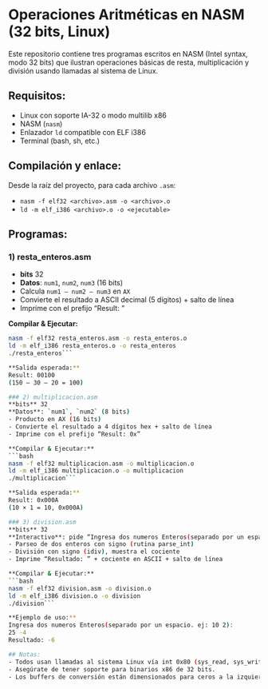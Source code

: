 # Operaciones Aritméticas en NASM (32 bits, Linux)

Este repositorio contiene tres programas escritos en NASM (Intel syntax, modo 32 bits) que ilustran operaciones básicas de resta, multiplicación y división usando llamadas al sistema de Linux.

## Requisitos:
- Linux con soporte IA-32 o modo multilib x86
- NASM (`nasm`)
- Enlazador `ld` compatible con ELF i386
- Terminal (bash, sh, etc.)

## Compilación y enlace:

Desde la raíz del proyecto, para cada archivo `.asm`:
- `nasm -f elf32 <archivo>.asm -o <archivo>.o`
- `ld -m elf_i386 <archivo>.o -o <ejecutable>`

## Programas:

### 1) resta_enteros.asm
- **bits** 32
- **Datos**: `num1`, `num2`, `num3` (16 bits)
- Calcula `num1 – num2 – num3` en `AX`
- Convierte el resultado a ASCII decimal (5 dígitos) + salto de línea
- Imprime con el prefijo “Result: ”

**Compilar & Ejecutar:**
```bash
nasm -f elf32 resta_enteros.asm -o resta_enteros.o
ld -m elf_i386 resta_enteros.o -o resta_enteros
./resta_enteros```

**Salida esperada:**
Result: 00100
(150 – 30 – 20 = 100)

### 2) multiplicacion.asm
**bits** 32
**Datos**: `num1`, `num2` (8 bits)
- Producto en AX (16 bits)
- Convierte el resultado a 4 dígitos hex + salto de línea
- Imprime con el prefijo “Result: 0x”

**Compilar & Ejecutar:**
```bash
nasm -f elf32 multiplicacion.asm -o multiplicacion.o
ld -m elf_i386 multiplicacion.o -o multiplicacion
./multiplicacion```

**Salida esperada:**
Result: 0x000A
(10 × 1 = 10, 0x000A)

### 3) division.asm
**bits** 32
**Interactivo**: pide “Ingresa dos numeros Enteros(separado por un espacio. ej: 10 2):”
- Parseo de dos enteros con signo (rutina parse_int)
- División con signo (idiv), muestra el cociente
- Imprime “Resultado: ” + cociente en ASCII + salto de línea

**Compilar & Ejecutar:**
```bash
nasm -f elf32 division.asm -o division.o
ld -m elf_i386 division.o -o division
./division```

**Ejemplo de uso:**
Ingresa dos numeros Enteros(separado por un espacio. ej: 10 2):
25 -4
Resultado: -6

## Notas:
- Todos usan llamadas al sistema Linux vía int 0x80 (sys_read, sys_write, sys_exit).
- Asegúrate de tener soporte para binarios x86 de 32 bits.
- Los buffers de conversión están dimensionados para ceros a la izquierda y signo.
